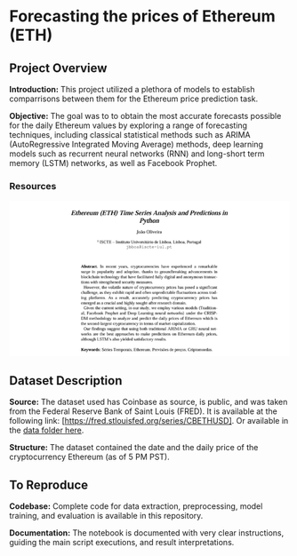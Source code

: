# Forecasting the prices of Ethereum (ETH)
## Project Overview

**Introduction:** This project utilized a plethora of models to establish comparrisons between them for the Ethereum price prediction task.

**Objective:** The goal was to to obtain the most accurate forecasts possible for the daily Ethereum values by exploring a range of forecasting techniques, including classical statistical methods such as ARIMA (AutoRegressive Integrated Moving Average) methods, deep learning models such as recurrent neural networks (RNN) and long-short term memory (LSTM) networks, as well as Facebook Prophet.

### Resources
<div align="center">
  <a href="./TimeSeries_Ethereum_JoaoBrasOliveira.pdf">
    <img src="../images/TimeSeries.png" alt="Time Series" width="600" />
  </a>
</div>

## Dataset Description

**Source:** The dataset used has Coinbase as source, is public, and was taken from the Federal Reserve Bank of Saint Louis (FRED). It is available at the following link: [https://fred.stlouisfed.org/series/CBETHUSD]. Or available in the [data folder here](./data).

**Structure:** The dataset contained the date and the daily price of the cryptocurrency Ethereum (as of 5 PM PST).

## To Reproduce

**Codebase:** Complete code for data extraction, preprocessing, model training, and evaluation is available in this repository.

**Documentation:** The notebook is documented with very clear instructions, guiding the main script executions, and result interpretations.
